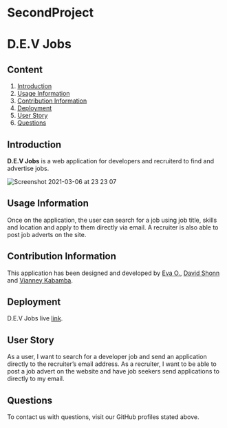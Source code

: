 # SecondProject

# D.E.V Jobs

## Content

1. [Introduction](##Introduction)
2. [Usage Information](##usage-information)
3. [Contribution Information](##contribution-information)
4. [Deployment](##deployment)
5. [User Story](##user-story)
6. [Questions](##questions)


## Introduction

**D.E.V Jobs** is a web application for developers and recruiterd to find and advertise jobs.

![Screenshot 2021-03-06 at 23 23 07](https://user-images.githubusercontent.com/68753820/111635029-fd812e80-87ee-11eb-941a-237e60f26440.png)

## Usage Information
Once on the application, the user can search for a job using job title, skills and location and apply to them directly via email. 
A recruiter is also able to post job adverts on the site.

## Contribution Information
This application has been designed and developed by [Eva O.](https://github.com/the-chioma), [David Shonn](https://github.com/davidlshonn) and [Vianney Kabamba](https://github.com/vianneyk).

## Deployment
D.E.V Jobs live [link](https://protected-retreat-49639.herokuapp.com/).

## User Story
As a user, I want to search for a developer job and send an application directly to the recruiter’s email address.
As a recruiter, I want to be able to post a job advert on the website and have job seekers send applications to directly to my email.

## Questions
To contact us with questions, visit our GitHub profiles stated above.
